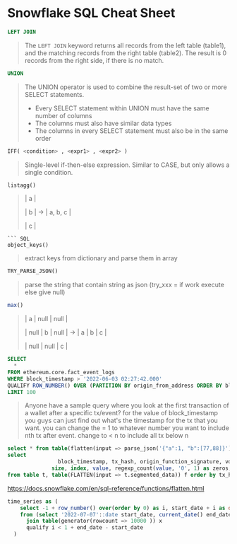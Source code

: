 # Snowflake SQL Cheat Sheet
``` SQL
LEFT JOIN
```
> The `LEFT JOIN` keyword returns all records from the left table (table1), and the matching records from the right table (table2). The result is 0 records from the right side, if there is no match.

``` SQL
UNION
```
> The UNION operator is used to combine the result-set of two or more SELECT statements.
> * Every SELECT statement within UNION must have the same number of columns
> * The columns must also have similar data types
> * The columns in every SELECT statement must also be in the same order

``` SQL
IFF( <condition> , <expr1> , <expr2> )
```
> Single-level if-then-else expression. Similar to CASE, but only allows a single condition.

``` SQL
listagg()
```
> | a | 
> 
> | b | -> | a, b, c |
> 
> | c |
```
``` SQL
object_keys()
```
>  extract keys from dictionary and parse them in array
``` SQL
TRY_PARSE_JSON()
```
> parse the string that contain string as json (try_xxx = if work execute else give null)

``` SQL
max()
```
> | a    | null | null |
> 
> | null |  b   | null | -> | a | b | c |
> 
> | null | null |  c   |

```SQL
SELECT 
  *
FROM ethereum.core.fact_event_logs
WHERE block_timestamp > '2022-06-03 02:27:42.000'
QUALIFY ROW_NUMBER() OVER (PARTITION BY origin_from_address ORDER BY block_timestamp) = 1
LIMIT 100
```
> Anyone have a sample query where you look at the first transaction of a wallet after a specific tx/event?
> for the value of block_timestamp you guys can just find out what's the timestamp for the tx that you want. you can change the = 1 to whatever number you want to include nth tx after event. change to < n to include all tx below n

```SQL
select * from table(flatten(input => parse_json('{"a":1, "b":[77,88]}'), path => 'b')) f;
select 
		  		block_timestamp, tx_hash, origin_function_signature, voter, to_address, tx_fee, gas_price, gas_used,
		      size, index, value, regexp_count(value, '0', 1) as zeros, len(value) as hex_size, this
from table t, table(FLATTEN(input => t.segmented_data)) f order by tx_hash, index
```
https://docs.snowflake.com/en/sql-reference/functions/flatten.html

```SQL
time_series as (
  	select -1 + row_number() over(order by 0) as i, start_date + i as date 
  	from (select '2022-07-07'::date start_date, current_date() end_date)
      join table(generator(rowcount => 10000 )) x
      qualify i < 1 + end_date - start_date
  )
```
